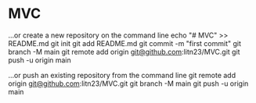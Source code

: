 # MVC

…or create a new repository on the command line
echo "# MVC" >> README.md
git init
git add README.md
git commit -m "first commit"
git branch -M main
git remote add origin git@github.com:litn23/MVC.git
git push -u origin main

…or push an existing repository from the command line
git remote add origin git@github.com:litn23/MVC.git
git branch -M main
git push -u origin main
